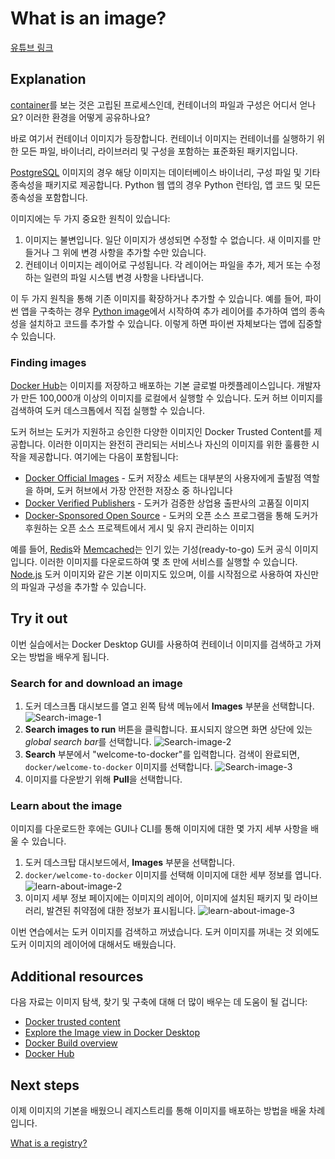 # What is an image?

[유튜브 링크](https://youtu.be/NyvT9REqLe4?si=tmnCtmBEN99TXVKb)

## Explanation

[container](#/get-started/docker-concepts/the-basics/what-is-a-container/)를 보는 것은 고립된 프로세스인데, 컨테이너의 파일과 구성은 어디서 얻나요? 이러한 환경을 어떻게 공유하나요?

바로 여기서 컨테이너 이미지가 등장합니다. 컨테이너 이미지는 컨테이너를 실행하기 위한 모든 파일, 바이너리, 라이브러리 및 구성을 포함하는 표준화된 패키지입니다.

[PostgreSQL](https://hub.docker.com/_/postgres?_gl=1*15uj9x8*_gcl_au*MTc5Njg5NTc1My4xNzM4MDg3ODEw*_ga*MjcxOTM2ODU5LjE3MTIxMzY5MzE.*_ga_XJWPQMJYHQ*MTczODM5MzkyMC41LjEuMTczODM5NDgzMy42MC4wLjA.) 이미지의 경우 해당 이미지는 데이터베이스 바이너리, 구성 파일 및 기타 종속성을 패키지로 제공합니다. Python 웹 앱의 경우 Python 런타임, 앱 코드 및 모든 종속성을 포함합니다.

이미지에는 두 가지 중요한 원칙이 있습니다:

1. 이미지는 불변입니다. 일단 이미지가 생성되면 수정할 수 없습니다. 새 이미지를 만들거나 그 위에 변경 사항을 추가할 수만 있습니다.
2. 컨테이너 이미지는 레이어로 구성됩니다. 각 레이어는 파일을 추가, 제거 또는 수정하는 일련의 파일 시스템 변경 사항을 나타냅니다.

이 두 가지 원칙을 통해 기존 이미지를 확장하거나 추가할 수 있습니다. 예를 들어, 파이썬 앱을 구축하는 경우 [Python image](https://hub.docker.com/_/python?_gl=1*190musl*_gcl_au*MTc5Njg5NTc1My4xNzM4MDg3ODEw*_ga*MjcxOTM2ODU5LjE3MTIxMzY5MzE.*_ga_XJWPQMJYHQ*MTczODM5MzkyMC41LjEuMTczODM5NDgzMy42MC4wLjA.)에서 시작하여 추가 레이어를 추가하여 앱의 종속성을 설치하고 코드를 추가할 수 있습니다. 이렇게 하면 파이썬 자체보다는 앱에 집중할 수 있습니다.

### Finding images

[Docker Hub](https://hub.docker.com/?_gl=1*1oefti6*_gcl_au*MTc5Njg5NTc1My4xNzM4MDg3ODEw*_ga*MjcxOTM2ODU5LjE3MTIxMzY5MzE.*_ga_XJWPQMJYHQ*MTczODM5MzkyMC41LjEuMTczODM5NDgzMy42MC4wLjA.)는 이미지를 저장하고 배포하는 기본 글로벌 마켓플레이스입니다. 개발자가 만든 100,000개 이상의 이미지를 로컬에서 실행할 수 있습니다. 도커 허브 이미지를 검색하여 도커 데스크톱에서 직접 실행할 수 있습니다.

도커 허브는 도커가 지원하고 승인한 다양한 이미지인 Docker Trusted Content를 제공합니다. 이러한 이미지는 완전히 관리되는 서비스나 자신의 이미지를 위한 훌륭한 시작을 제공합니다. 여기에는 다음이 포함됩니다:

- [Docker Official Images](https://hub.docker.com/search?q=&type=image&image_filter=official&_gl=1*l95tod*_gcl_au*MTc5Njg5NTc1My4xNzM4MDg3ODEw*_ga*MjcxOTM2ODU5LjE3MTIxMzY5MzE.*_ga_XJWPQMJYHQ*MTczODM5MzkyMC41LjEuMTczODM5NDgzMy42MC4wLjA.) - 도커 저장소 세트는 대부분의 사용자에게 출발점 역할을 하며, 도커 허브에서 가장 안전한 저장소 중 하나입니다
- [Docker Verified Publishers](https://hub.docker.com/search?q=&image_filter=store&_gl=1*l95tod*_gcl_au*MTc5Njg5NTc1My4xNzM4MDg3ODEw*_ga*MjcxOTM2ODU5LjE3MTIxMzY5MzE.*_ga_XJWPQMJYHQ*MTczODM5MzkyMC41LjEuMTczODM5NDgzMy42MC4wLjA.) - 도커가 검증한 상업용 출판사의 고품질 이미지
- [Docker-Sponsored Open Source](https://hub.docker.com/search?q=&image_filter=open_source&_gl=1*l95tod*_gcl_au*MTc5Njg5NTc1My4xNzM4MDg3ODEw*_ga*MjcxOTM2ODU5LjE3MTIxMzY5MzE.*_ga_XJWPQMJYHQ*MTczODM5MzkyMC41LjEuMTczODM5NDgzMy42MC4wLjA.) - 도커의 오픈 소스 프로그램을 통해 도커가 후원하는 오픈 소스 프로젝트에서 게시 및 유지 관리하는 이미지

예를 들어, [Redis](https://hub.docker.com/_/redis?_gl=1*g67llz*_gcl_au*MTc5Njg5NTc1My4xNzM4MDg3ODEw*_ga*MjcxOTM2ODU5LjE3MTIxMzY5MzE.*_ga_XJWPQMJYHQ*MTczODM5MzkyMC41LjEuMTczODM5NTQ1MC42MC4wLjA.)와 [Memcached](https://hub.docker.com/_/memcached?_gl=1*1w6zwm8*_gcl_au*MTc5Njg5NTc1My4xNzM4MDg3ODEw*_ga*MjcxOTM2ODU5LjE3MTIxMzY5MzE.*_ga_XJWPQMJYHQ*MTczODM5MzkyMC41LjEuMTczODM5NTUxOC42MC4wLjA.)는 인기 있는 기성(ready-to-go) 도커 공식 이미지입니다. 이러한 이미지를 다운로드하여 몇 초 만에 서비스를 실행할 수 있습니다. [Node.js](https://hub.docker.com/_/node?_gl=1*1w6zwm8*_gcl_au*MTc5Njg5NTc1My4xNzM4MDg3ODEw*_ga*MjcxOTM2ODU5LjE3MTIxMzY5MzE.*_ga_XJWPQMJYHQ*MTczODM5MzkyMC41LjEuMTczODM5NTUxOC42MC4wLjA.) 도커 이미지와 같은 기본 이미지도 있으며, 이를 시작점으로 사용하여 자신만의 파일과 구성을 추가할 수 있습니다.

## Try it out

이번 실습에서는 Docker Desktop GUI를 사용하여 컨테이너 이미지를 검색하고 가져오는 방법을 배우게 됩니다.

### Search for and download an image

1. 도커 데스크톱 대시보드를 열고 왼쪽 탐색 메뉴에서 **Images** 부분을 선택합니다.
   ![Search-image-1](https://docs.docker.com/get-started/docker-concepts/the-basics/images/click-image.webp)
2. **Search images to run** 버튼을 클릭합니다. 표시되지 않으면 화면 상단에 있는 *global search bar*를 선택합니다.
   ![Search-image-2](https://docs.docker.com/get-started/docker-concepts/the-basics/images/search-image.webp)
3. **Search** 부분에서 "welcome-to-docker"를 입력합니다. 검색이 완료되면, `docker/welcome-to-docker` 이미지를 선택합니다.
   ![Search-image-3](https://docs.docker.com/get-started/docker-concepts/the-basics/images/select-image.webp)
4. 이미지를 다운받기 위해 **Pull**을 선택합니다.

### Learn about the image

이미지를 다운로드한 후에는 GUI나 CLI를 통해 이미지에 대한 몇 가지 세부 사항을 배울 수 있습니다.

1. 도커 데스크탑 대시보드에서, **Images** 부분을 선택합니다.
2. `docker/welcome-to-docker` 이미지를 선택해 이미지에 대한 세부 정보를 엽니다.
   ![learn-about-image-2](https://docs.docker.com/get-started/docker-concepts/the-basics/images/pulled-image.webp)
3. 이미지 세부 정보 페이지에는 이미지의 레이어, 이미지에 설치된 패키지 및 라이브러리, 발견된 취약점에 대한 정보가 표시됩니다.
   ![learn-about-image-3](https://docs.docker.com/get-started/docker-concepts/the-basics/images/image-layers.webp)

이번 연습에서는 도커 이미지를 검색하고 꺼냈습니다. 도커 이미지를 꺼내는 것 외에도 도커 이미지의 레이어에 대해서도 배웠습니다.

## Additional resources

다음 자료는 이미지 탐색, 찾기 및 구축에 대해 더 많이 배우는 데 도움이 될 겁니다:

- [Docker trusted content](https://docs.docker.com/docker-hub/image-library/trusted-content/)
- [Explore the Image view in Docker Desktop](https://docs.docker.com/desktop/use-desktop/images/)
- [Docker Build overview](https://docs.docker.com/build/concepts/overview/)
- [Docker Hub](https://hub.docker.com/?_gl=1*9x03ut*_gcl_au*MTc5Njg5NTc1My4xNzM4MDg3ODEw*_ga*MjcxOTM2ODU5LjE3MTIxMzY5MzE.*_ga_XJWPQMJYHQ*MTczODM5MzkyMC41LjEuMTczODM5NjQwNS42MC4wLjA.)

## Next steps

이제 이미지의 기본을 배웠으니 레지스트리를 통해 이미지를 배포하는 방법을 배울 차례입니다.

[What is a registry?](#/get-started/docker-concepts/the-basics/what-is-a-registry)
